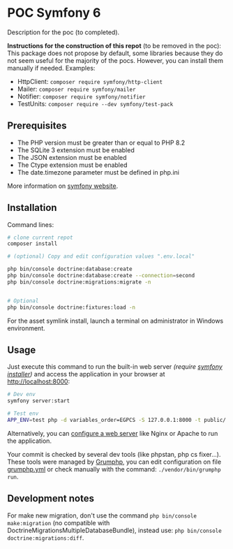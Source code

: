 # POC Symfony 6
Description for the poc (to completed).

**Instructions for the construction of this repot** (to be removed in the poc): This package does not propose by default, some libraries because they do not seem useful for the majority of the pocs. However, you can install them manually if needed. Examples:

* HttpClient: `composer require symfony/http-client`
* Mailer: `composer require symfony/mailer`
* Notifier: `composer require symfony/notifier`
* TestUnits: `composer require --dev symfony/test-pack`


## Prerequisites

* The PHP version must be greater than or equal to PHP 8.2
* The SQLite 3 extension must be enabled
* The JSON extension must be enabled
* The Ctype extension must be enabled
* The date.timezone parameter must be defined in php.ini

More information on [symfony website](https://symfony.com/doc/6.2/reference/requirements.html).


## Installation
Command lines:

```bash
# clone current repot
composer install

# (optional) Copy and edit configuration values ".env.local"

php bin/console doctrine:database:create
php bin/console doctrine:database:create --connection=second
php bin/console doctrine:migrations:migrate -n


# Optional
php bin/console doctrine:fixtures:load -n
```

For the asset symlink install, launch a terminal on administrator in Windows environment.

## Usage
Just execute this command to run the built-in web server _(require [symfony installer](https://symfony.com/download))_ and access the application in your browser at <http://localhost:8000>:

```bash
# Dev env
symfony server:start

# Test env
APP_ENV=test php -d variables_order=EGPCS -S 127.0.0.1:8000 -t public/
```

Alternatively, you can [configure a web server](https://symfony.com/doc/current/cookbook/configuration/web_server_configuration.html) like Nginx or Apache to run the application.

Your commit is checked by several dev tools (like phpstan, php cs fixer...). These tools were managed by [Grumphp](https://github.com/phpro/grumphp), you can edit configuration on file [grumphp.yml](./grumphp.yml) or check manually with the command: `./vendor/bin/grumphp run`.


## Development notes
For make new migration, don't use the command `php bin/console make:migration` (no compatible with DoctrineMigrationsMultipleDatabaseBundle), instead use: `php bin/console doctrine:migrations:diff`.
